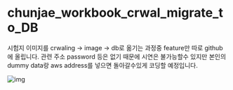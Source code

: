 # chunjae_workbook_crwal_migrate_to_DB

시험지 이미지를 crwaling ->  image -> db로 옮기는 과정중 feature만 따로 github에 올립니다.
관련 주소 password 등은 없기 때문에 시연은 불가능할수 있지만 본인의 dummy data랑 aws address를 넣으면 돌아갈수있게 코딩할 예정입니다.

![img]("chunjae_workbook_crwal_migrate_to_DB/project1.png")
###

